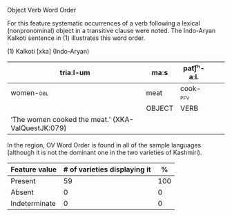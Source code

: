 Object Verb Word Order

For this feature systematic occurrences of a verb following a lexical
(nonpronominal) object in a transitive clause were noted. The Indo-Aryan
Kalkoti sentence in (1) illustrates this word order.

(1) <span id="_Ref531867975" class="anchor"></span>Kalkoti
    \[xka\] (Indo-Aryan)

| triaːl-um                                               | maːs   | pat͡ʃʰ-aːl.                                             |     |     |
|---------------------------------------------------------|--------|--------------------------------------------------------|-----|-----|
| women-<span style="font-variant:small-caps;">obl</span> | meat   | cook-<span style="font-variant:small-caps;">pfv</span> |     |     |
|                                                         | OBJECT | VERB                                                   |     |     |
| ‘The women cooked the meat.’ (XKA-ValQuestJK:079)       |

In the region, OV Word Order is found in all of the sample languages
(although it is not the dominant one in the two varieties of Kashmiri).

| Feature value | \# of varieties displaying it | %   |
|---------------|-------------------------------|-----|
| Present       | 59                            | 100 |
| Absent        | 0                             | 0   |
| Indeterminate | 0                             | 0   |


